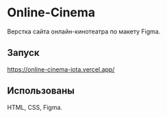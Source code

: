 # Online-Cinema
Верстка сайта онлайн-кинотеатра по макету Figma.

## Запуск
https://online-cinema-iota.vercel.app/

## Использованы
HTML, CSS, Figma.

